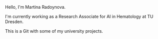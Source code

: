 Hello, I'm Martina Radoynova. 

I'm currently working as a Research Associate for AI in Hematology at TU Dresden.

This is a Git with some of my university projects.

